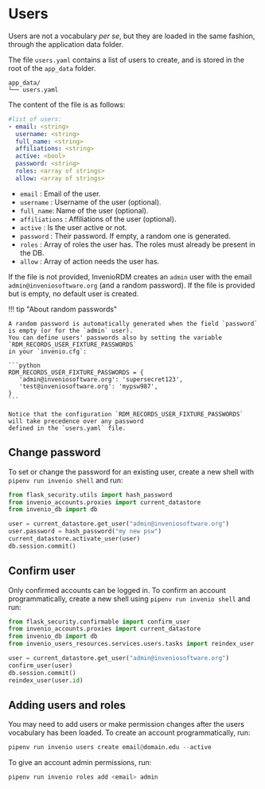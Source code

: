 # Users

Users are not a vocabulary *per se*, but they are loaded in the same fashion,
through the application data folder.

The file `users.yaml` contains a list of users to create, and is stored in the
root of the `app_data` folder.

```
app_data/
└── users.yaml
```

The content of the file is as follows:

```yaml
#list of users:
- email: <string>
  username: <string>
  full_name: <string>
  affiliations: <string>
  active: <bool>
  password: <string>
  roles: <array of strings>
  allow: <array of strings>
```

- `email` : Email of the user.
- `username` : Username of the user (optional).
- `full_name`: Name of the user (optional).
- `affiliations` : Affiliations of the user (optional).
- `active` : Is the user active or not.
- `password` : Their password. If empty, a random one is generated.
- `roles` : Array of roles the user has. The roles must already be present in the DB.
- `allow` : Array of action needs the user has.

If the file is not provided, InvenioRDM creates an `admin` user with the email
`admin@inveniosoftware.org` (and a random password). If the file is provided
but is empty, no default user is created.

!!! tip "About random passwords"

    A random password is automatically generated when the field `password` is empty (or for the `admin` user).
    You can define users' passwords also by setting the variable `RDM_RECORDS_USER_FIXTURE_PASSWORDS`
    in your `invenio.cfg`:

    ```python
    RDM_RECORDS_USER_FIXTURE_PASSWORDS = {
       'admin@inveniosoftware.org': 'supersecret123',
       'test@inveniosoftware.org': 'mypsw987',
    }
    ```

    Notice that the configuration `RDM_RECORDS_USER_FIXTURE_PASSWORDS` will take precedence over any password
    defined in the `users.yaml` file.

## Change password

To set or change the password for an existing user, create a new shell with `pipenv run invenio shell` and run:

```python
from flask_security.utils import hash_password
from invenio_accounts.proxies import current_datastore
from invenio_db import db

user = current_datastore.get_user("admin@inveniosoftware.org")
user.password = hash_password("my new psw")
current_datastore.activate_user(user)
db.session.commit()
```

## Confirm user

Only confirmed accounts can be logged in. To confirm an account programmatically, create a new shell using `pipenv run invenio shell` and
run:

```python
from flask_security.confirmable import confirm_user
from invenio_accounts.proxies import current_datastore
from invenio_db import db
from invenio_users_resources.services.users.tasks import reindex_user

user = current_datastore.get_user("admin@inveniosoftware.org")
confirm_user(user)
db.session.commit()
reindex_user(user.id)

```

## Adding users and roles

You may need to add users or make permission changes after the users vocabulary has been loaded. To create an account programmatically, run:

```python
pipenv run invenio users create email@domain.edu --active
```

To give an account admin permissions, run:

```python
pipenv run invenio roles add <email> admin
```
